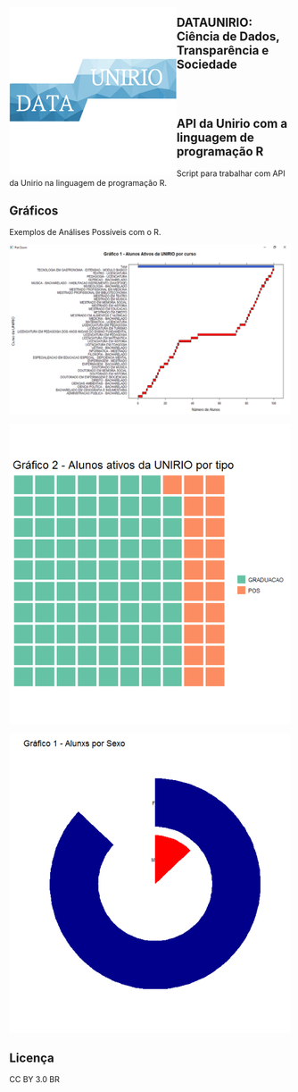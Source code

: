  <a href="Logo_DATAUNIRIO"><img src="https://raw.githubusercontent.com/thiagoassantos/googlesheets-shinyapps/master/datauniriologo.png" align="left" height="300" width="300" ></a>
 
 
## DATAUNIRIO: Ciência de Dados, Transparência e Sociedade
 
 
<br>
<br>
 

## API da Unirio com a linguagem de programação R ##

Script para trabalhar com API da Unirio na linguagem de programação R.

## Gráficos ##

Exemplos de Análises Possíveis com o R.

![Grafico 1 - Alunxs por Curso](https://raw.githubusercontent.com/DATAUNIRIO/APIUnirio/master/Grafico1.png)
 
![Grafico 2 - Alunxs por Tipo](https://raw.githubusercontent.com/DATAUNIRIO/APIUnirio/master/Grafico2.png)

![Grafico 3 - Alunxs com matrícula Ativa por Sexo ](https://raw.githubusercontent.com/DATAUNIRIO/APIUnirio/master/Grafico3.png)
## Licença ##

CC BY 3.0 BR

<!---->
